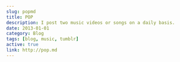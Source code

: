 ```yaml
---
slug: popmd
title: POP
description: I post two music videos or songs on a daily basis.
date: 2013-01-01
category: Blog
tags: [blog, music, tumblr]
active: true
link: http://pop.md
---
```

